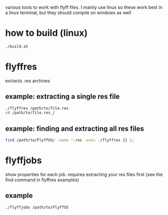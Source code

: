 various tools to work with flyff files. I mainly use linux so these work best in a linux terminal,
but they should compile on windows as well

# how to build (linux)

```sh
./build.sh
```

# flyffres
extracts .res archives

## example: extracting a single res file

```sh
./flyffres /path/to/file.res
cd /path/to/file.res_/
```

## example: finding and extracting all res files


```sh
find /path/to/FlyffUS/ -name *.res -exec ./flyffres {} \;
```

# flyffjobs
show properties for each job. requires extracting your res files first (see the find command in
flyffres examples)

## example

```sh
./flyffjobs /path/to/FlyffUS
```
